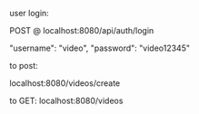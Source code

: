 user login:

POST @ localhost:8080/api/auth/login

"username": "video",
 "password": "video12345"


to post:

localhost:8080/videos/create

to GET:
localhost:8080/videos
